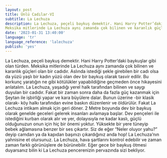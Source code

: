 ```yaml
---
layout: post
title: Ünlü Cadılar-VI
subtitle: La Lechuza
description: La Lechuza, peçeli baykuş demektir. Hani Harry Potter’daki baykuşlar gibi olan türden.
Meksika mitlerinde La Lechuza aynı zamanda çok bilinen ve karanlık güçleri olan bir cadıdır. 
date: '2023-01-31 13:40:00'
language: 'tr'
language_reference: 'lalechuza'
publish: 'yes'
---
```

La Lechuza, peçeli baykuş demektir. Hani Harry Potter’daki baykuşlar gibi olan türden.
Meksika mitlerinde La Lechuza aynı zamanda çok bilinen ve karanlık güçleri olan bir cadıdır. Aslında istediği şekle girebilen bir cadı olsa da yüzü yaşlı bir kadın yüzü olan dev bir baykuş olarak tasvir edilir.
Bu korkunç yaratığın ne gibi kötülükler yapabildiğine geçmeden önce hikayesini anlatalım.
La Lechuza, yaşadığı yerel halk tarafından bilinen ve saygı duyulan bir cadıdır. Fakat bir zaman sonra daha da fazla güç kazanmak için Şeytan ile işbirliği yapar ve kara büyülere dalar.
Bunun üzerine -bir klasik olarak- köy halkı tarafından evine baskın düzenlenir ve öldürülür.
Fakat La Lechuza intikam almak için geri döner. 2 Metre boyunda dev bir baykuş olarak genelde geceleri gelerek insanları avlamaya başlar. Dev pençeleri ile istediğini kurban olarak alır ve yer, dolayısıyla ne kadar kaslı, güçlü olduğunuzun onun için hiç bir önemi yoktur.
Yüksekte bir yere tüneyip bebek ağlamasına benzer bir ses çıkartır. Siz de eğer “Neler oluyor yahu?” deyip camdan ya da kapıdan başınızı çıkardığınız anda hop! La Lechuza’nın yahnisine et olursunuz.
La Lechuza, hava şartlarını kontrol edebilir ve zaman zaman farklı görünüşlere de bürünebilir.
Eğer gece bir baykuş ötmesi duyarsanız bilin ki La Lechuza pencerenizin pervazında sizi bekliyor.
